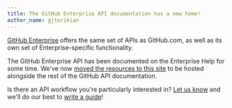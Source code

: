 ```yaml
---
title: The GitHub Enterprise API documentation has a new home!
author_name: gjtorikian
---
```


[GitHub Enterprise](https://enterprise.github.com) offers the same set of APIs as GitHub.com, as well as its own set of Enterprise-specific functionality.

The GitHub Enterprise API has been documented on the Enterprise Help for some time. We've now [moved the resources to this site](https://developer.github.com/v3/enterprise/) to be hosted alongside the rest of the GitHub API documentation.

Is there an API workflow you're particularly interested in? [Let us know](https://github.com/contact?form%5Bsubject%5D=Suggestion+for+an+Enterprise+Guide) and we'll do our best to [write a guide](https://developer.github.com/guides/)!
